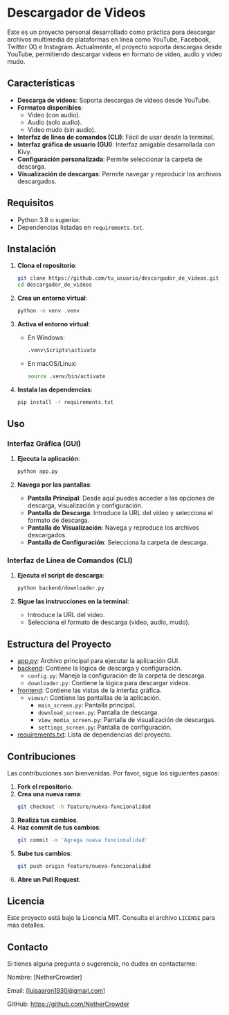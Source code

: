 # Descargador de Videos

Este es un proyecto personal desarrollado como práctica para descargar archivos multimedia de plataformas en línea como YouTube, Facebook, Twitter (X) e Instagram. Actualmente, el proyecto soporta descargas desde YouTube, permitiendo descargar videos en formato de video, audio y video mudo.

## Características

- **Descarga de videos**: Soporta descargas de videos desde YouTube.
- **Formatos disponibles**:
  - Video (con audio).
  - Audio (solo audio).
  - Video mudo (sin audio).
- **Interfaz de línea de comandos (CLI)**: Fácil de usar desde la terminal.
- **Interfaz gráfica de usuario (GUI)**: Interfaz amigable desarrollada con Kivy.
- **Configuración personalizada**: Permite seleccionar la carpeta de descarga.
- **Visualización de descargas**: Permite navegar y reproducir los archivos descargados.

## Requisitos

- Python 3.8 o superior.
- Dependencias listadas en `requirements.txt`.

## Instalación

1. **Clona el repositorio**:
    ```sh
    git clone https://github.com/tu_usuario/descargador_de_videos.git
    cd descargador_de_videos
    ```

2. **Crea un entorno virtual**:
    ```sh
    python -m venv .venv
    ```

3. **Activa el entorno virtual**:
    - En Windows:
        ```sh
        .venv\Scripts\activate
        ```
    - En macOS/Linux:
        ```sh
        source .venv/bin/activate
        ```

4. **Instala las dependencias**:
    ```sh
    pip install -r requirements.txt
    ```

## Uso

### Interfaz Gráfica (GUI)

1. **Ejecuta la aplicación**:
    ```sh
    python app.py
    ```

2. **Navega por las pantallas**:
    - **Pantalla Principal**: Desde aquí puedes acceder a las opciones de descarga, visualización y configuración.
    - **Pantalla de Descarga**: Introduce la URL del video y selecciona el formato de descarga.
    - **Pantalla de Visualización**: Navega y reproduce los archivos descargados.
    - **Pantalla de Configuración**: Selecciona la carpeta de descarga.

### Interfaz de Línea de Comandos (CLI)

1. **Ejecuta el script de descarga**:
    ```sh
    python backend/downloader.py
    ```

2. **Sigue las instrucciones en la terminal**:
    - Introduce la URL del video.
    - Selecciona el formato de descarga (video, audio, mudo).

## Estructura del Proyecto

- [app.py](http://_vscodecontentref_/2): Archivo principal para ejecutar la aplicación GUI.
- [backend](http://_vscodecontentref_/3): Contiene la lógica de descarga y configuración.
    - `config.py`: Maneja la configuración de la carpeta de descarga.
    - `downloader.py`: Contiene la lógica para descargar videos.
- [frontend](http://_vscodecontentref_/4): Contiene las vistas de la interfaz gráfica.
    - `views/`: Contiene las pantallas de la aplicación.
        - `main_screen.py`: Pantalla principal.
        - `download_screen.py`: Pantalla de descarga.
        - `view_media_screen.py`: Pantalla de visualización de descargas.
        - `settings_screen.py`: Pantalla de configuración.
- [requirements.txt](http://_vscodecontentref_/5): Lista de dependencias del proyecto.

## Contribuciones

Las contribuciones son bienvenidas. Por favor, sigue los siguientes pasos:

1. **Fork el repositorio**.
2. **Crea una nueva rama**:
    ```sh
    git checkout -b feature/nueva-funcionalidad
    ```
3. **Realiza tus cambios**.
4. **Haz commit de tus cambios**:
    ```sh
    git commit -m 'Agrega nueva funcionalidad'
    ```
5. **Sube tus cambios**:
    ```sh
    git push origin feature/nueva-funcionalidad
    ```
6. **Abre un Pull Request**.

## Licencia

Este proyecto está bajo la Licencia MIT. Consulta el archivo `LICENSE` para más detalles.

## Contacto

Si tienes alguna pregunta o sugerencia, no dudes en contactarme:

Nombre: [NetherCrowder]

Email: [luisaaron1930@gmail.com]

GitHub: https://github.com/NetherCrowder